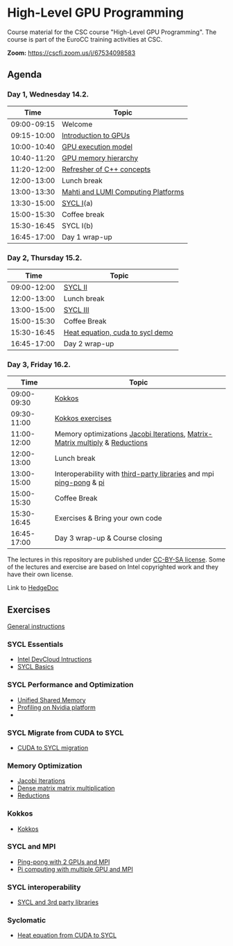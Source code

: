 # High-Level GPU Programming

Course material for the CSC course "High-Level GPU Programming". The course is
part of the EuroCC training activities at CSC.

**Zoom:** <https://cscfi.zoom.us/j/67534098583>

## Agenda

### Day 1, Wednesday 14.2.

| Time         | Topic |
| ----         | ----- |
| 09:00-09:15  | Welcome
| 09:15-10:00  | [Introduction to GPUs](docs/01-introduction.pdf)
| 10:00-10:40  | [GPU execution model](docs/02-execution-model.pdf)
| 10:40-11:20  | [GPU memory hierarchy](docs/03-memory-access-hierarchy.pdf)
| 11:20-12:00  | [Refresher of C++ concepts](docs/04-cpp-concepts.pdf)
| 12:00-13:00  | Lunch break
| 13:00-13:30  | [Mahti and LUMI Computing Platforms](Exercises_Instructions.md)
| 13:30-15:00  | [SYCL I](exercises/sycl-optimization-performance-c2s/sycl1/sycl_1_sonersteiner_helsinki_FINAL.pdf)(a)
| 15:00-15:30  | Coffee break
| 15:30-16:45  | SYCL I(b)
| 16:45-17:00  | Day 1 wrap-up

### Day 2, Thursday 15.2.

| Time         | Topic |
| ----         | ----- |
| 09:00-12:00  | [SYCL II](exercises/sycl-optimization-performance-c2s/sycl2/sycl_2_sonersteiner_helsinki_FINAL.pdf)
| 12:00-13:00  | Lunch break
| 13:00-15:00  | [SYCL III](exercises/sycl-optimization-performance-c2s/sycl3/CUDA_To_SYCL_SYCLomatic.pdf)
| 15:00-15:30  | Coffee Break
| 15:30-16:45  | [Heat equation, cuda to sycl demo](exercises/sycl/10-heat-equation-from-cuda/) 
| 16:45-17:00  | Day 2 wrap-up

### Day 3, Friday 16.2.

| Time         | Topic |
| ----         | ----- |
| 09:00-09:30  | [Kokkos](docs/06-kokkos.pdf)
| 09:30-11:00  | [Kokkos exercises](/exercises/kokkos)
| 11:00-12:00  | Memory optimizations [Jacobi Iterations](exercises/sycl/07-jacobi/), [Matrix-Matrix multiply](exercises/sycl/04-matrix-matrix-mul/) & [Reductions](/exercises/sycl/06-reduction-direct/)
| 12:00-13:00  | Lunch break
| 13:00-15:00  | Interoperability with [third-party libraries](exercises/sycl/09-interoperability/) and mpi [ping-pong](exercises/sycl/08-ping-pong) & [pi](/exercises/sycl/11-pi/)
| 15:00-15:30  | Coffee Break
| 15:30-16:45  | Exercises & Bring your own code
| 16:45-17:00  | Day 3 wrap-up & Course closing

The lectures in this repository are published under [CC-BY-SA license](https://creativecommons.org/licenses/by-nc/4.0/). Some of the lectures and exercise are based on Intel copyrighted work and they have their own license.  

Link to [HedgeDoc](https://siili.rahtiapp.fi/High-Level-GPU-Programming)
## Exercises

[General instructions](Exercises_Instructions.md)

### SYCL Essentials
- [Intel DevCloud Intructions](exercises/sycl-optimization-performance-c2s/sycl1/1_Intel_Devcloud_20240203.pdf)
- [SYCL Basics](exercises/sycl-optimization-performance-c2s/sycl1/Readme.md)

### SYCL Performance and Optimization
- [Unified Shared Memory](exercises/sycl-optimization-performance-c2s/sycl2/Readme.md)
- [Profiling on Nvidia platform](exercises/sycl-optimization-performance-c2s/sycl3/NBody-nvidia-profiling/Readme.md)
- 
### SYCL Migrate from CUDA to SYCL
- [CUDA to SYCL migration](exercises/sycl-optimization-performance-c2s/sycl3/Readme.md)

### Memory Optimization
- [Jacobi Iterations](exercises/sycl/07-jacobi)
- [Dense matrix matrix multiplication](exercises/sycl/04-matrix-matrix-mul)
- [Reductions](exercises/sycl/06-reduction-direct)

### Kokkos
- [Kokkos](/exercises/kokkos)

### SYCL and MPI
- [Ping-pong with 2 GPUs and MPI](exercises/sycl/08-ping-pong)
- [Pi computing with multiple GPU and MPI](exercises/sycl/11-pi/)
  
### SYCL interoperability

- [SYCL and 3rd party libraries](exercises/sycl/09-interoperability/)

### Syclomatic
- [Heat equation from CUDA to SYCL](exercises/sycl/10-heat-equation-from-cuda/)
 
